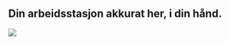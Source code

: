 <?php require("../../entete.php");?> <?php require("../../base.php");?> <?php require("../../fonctions.php");?>

<div id="corps">

<h2>Din arbeidsstasjon akkurat her, i din hånd.</h2>

<img src="Images/earth.png" />

</div>


